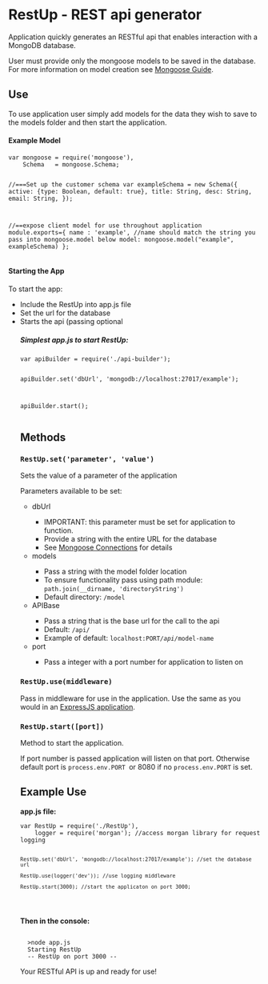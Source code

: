 <h1>RestUp - REST api generator</h1>

<p>Application quickly generates an RESTful api that enables interaction with a MongoDB database.</p>
<p>User must provide only the mongoose models to be saved in the database.  For more information on model creation see <a href ="http://mongoosejs.com/docs/guide.html" target ="_blank">Mongoose Guide</a>.</p>
<h2>Use</h2>
<p>To use application user simply add models for the data they wish to save to the models folder and then start the application.</p>
<h4>Example Model</h4>
<pre><code>var mongoose = require('mongoose'),
    Schema   = mongoose.Schema;

  //===Set up the customer schema
  var exampleSchema = new Schema({
    active: {type: Boolean, default: true},
    title: String,
    desc: String,
    email: String,
  });

  //==expose client model for use throughout application
  module.exports={
    name : 'example', //name should match the string you pass into mongoose.model below
    model: mongoose.model("example", exampleSchema)
  };
</code></pre>
<h4>Starting the App</h4>
<p>To start the app:</p> 
  <ul>
    <li>Include the RestUp into app.js file</li>
    <li>Set the url for the database</li>
    <li>Starts the api (passing optional </li>
<h5>Simplest app.js to start RestUp:</h5>
<pre><code>var apiBuilder = require('./api-builder');

apiBuilder.set('dbUrl', 'mongodb://localhost:27017/example');

apiBuilder.start();
</code></pre>
<h2>Methods</h2>
<h3><code>RestUp.set('parameter', 'value')</code></h3>
<p>Sets the value of a parameter of the application</p>
<p>Parameters available to be set:</p>
<ul>
  <li>dbUrl</li>
  <ul>
    <li>IMPORTANT: this parameter must be set for application to function.</li>
    <li>Provide a string with the entire URL for the database</li>
    <li>See <a href='http://mongoosejs.com/docs/connections.html' target='_blank'>Mongoose Connections</a> for details</li>
  </ul>
  <li>models</li>
  <ul>
    <li>Pass a string with the model folder location</li>
    <li>To ensure functionality pass using path module: <code>path.join(__dirname, 'directoryString')</code></li>
    <li>Default directory: <code>/model</code></li>
  </ul>
  <li>APIBase</li>
  <ul>
    <li>Pass a string that is the base url for the call to the api</li>
    <li>Default: <code>/api/</code></li>
    <li>Example of default: <code>localhost:PORT<em>/api/</em>model-name</code></li>
  </ul>
  <li>port</li>
  <ul>
    <li>Pass a integer with a port number for application to listen on</li>
  </ul>
</ul>
<h3><code>RestUp.use(middleware)</code></h3>
<p>Pass in middleware for use in the application. Use the same as you would in an <a href="http://expressjs.com/api.html#app.use" targer="_blank">ExpressJS application</a>.</p>
<h3><code>RestUp.start([port])</code></h3>
<p>Method to start the application.</p>
<p>If port number is passed application will listen on that port.  Otherwise default port is <code>process.env.PORT </code>or 8080 if no <code>process.env.PORT</code> is set.</p>
<h2>Example Use</h2>
<p><b>app.js file:</b></p>
<pre><code>var RestUp = require('./RestUp'),
    logger = require('morgan'); //access morgan library for request logging
    
    RestUp.set('dbUrl', 'mongodb://localhost:27017/example'); //set the database url

    RestUp.use(logger('dev')); //use logging middleware

    RestUp.start(3000); //start the applicaton on port 3000;
</code></pre>
<p><b>Then in the console:</b></p>
<pre><code>
  >node app.js
  Starting RestUp
  -- RestUp on port 3000 --
</code></pre>
<p>Your RESTful API is up and ready for use!</p>
